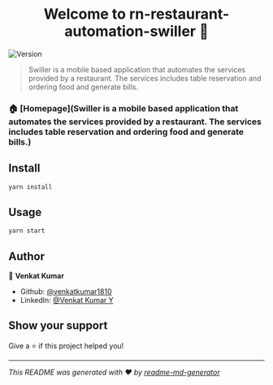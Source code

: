 <h1 align="center">Welcome to rn-restaurant-automation-swiller 👋</h1>
<p>
  <img alt="Version" src="https://img.shields.io/badge/version-1.0.0-blue.svg?cacheSeconds=2592000" />
</p>

> Swiller is a mobile based application that automates the services provided by a restaurant. The services includes table reservation and ordering food and generate bills.

### 🏠 [Homepage](Swiller is a mobile based application that automates the services provided by a restaurant. The services includes table reservation and ordering food and generate bills.)

## Install

```sh
yarn install
```

## Usage

```sh
yarn start
```

## Author

👤 **Venkat Kumar**

* Github: [@venkatkumar1810](https://github.com/venkatkumar1810)
* LinkedIn: [@Venkat Kumar Y](https://linkedin.com/in/venkat-kumar-yenumula)

## Show your support

Give a ⭐️ if this project helped you!

***
_This README was generated with ❤️ by [readme-md-generator](https://github.com/kefranabg/readme-md-generator)_
